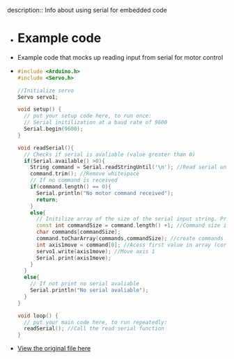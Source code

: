 description:: Info about using serial for embedded code

- # Example code
- Example code that mocks up reading input from serial for motor control
- ```c++
  #include <Arduino.h>
  #include <Servo.h>
  
  //Initialize servo
  Servo servo1;
  
  void setup() {
    // put your setup code here, to run once:
    // Serial initilization at a baud rate of 9600
    Serial.begin(9600);
  }
  
  void readSerial(){
    // Checks if serial is avaliable (value greater than 0)
    if(Serial.available() >0){
      String command = Serial.readStringUntil('\n'); //Read serial until newline
      command.trim(); //Remove whitespace
      // If no command is received
      if(command.length() == 0){
        Serial.println("No motor command received");
        return;
      }
      else{
        // Initilize array of the size of the serial input string. Print out over serial the value that the axis was commanded to move
        const int commandSize = command.length() +1; //Command size is equal to length of command string +1
        char commands[commandSize]; 
        command.toCharArray(commands,commandSize); //create commands array using commmands and commandSize
        int axis1move = command[0]; //Acess first value in array (corresponds to axis 1)
        servo1.write(axis1move); //Move axis 1
        Serial.print(axis1move);
      }
    }
    else{
      // If not print no serial avaliable
      Serial.println("No serial avaliable");
    }
  }
  
  void loop() {
    // put your main code here, to run repeatedly:
    readSerial(); //Call the read serial function
  }
  ```
- [View the original file here](https://github.com/jackrschumacher/TM-Optimized/blob/embedded-training/embedded-training/embedded-training/embedded-training.ino)